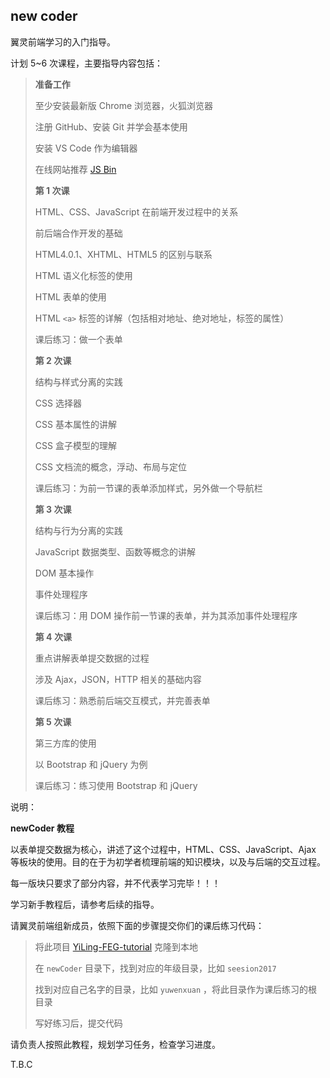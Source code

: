 ## new coder

翼灵前端学习的入门指导。

计划 5~6 次课程，主要指导内容包括：

> **准备工作**
>
> 至少安装最新版 Chrome 浏览器，火狐浏览器
>
> 注册 GitHub、安装 Git 并学会基本使用
>
> 安装 VS Code 作为编辑器
>
> 在线网站推荐 [JS Bin](https://jsbin.com/?html,output)
>
> **第 1 次课**
>
> HTML、CSS、JavaScript 在前端开发过程中的关系
>
> 前后端合作开发的基础
>
> HTML4.0.1、XHTML、HTML5 的区别与联系
>
> HTML 语义化标签的使用
>
> HTML 表单的使用
>
> HTML `<a>` 标签的详解（包括相对地址、绝对地址，标签的属性）
>
> 课后练习：做一个表单
>
> **第 2 次课**
>
> 结构与样式分离的实践
>
> CSS 选择器
>
> CSS 基本属性的讲解
>
> CSS 盒子模型的理解
>
> CSS 文档流的概念，浮动、布局与定位
>
> 课后练习：为前一节课的表单添加样式，另外做一个导航栏
>
> **第 3 次课**
>
> 结构与行为分离的实践
>
> JavaScript 数据类型、函数等概念的讲解
>
> DOM 基本操作
>
> 事件处理程序
>
> 课后练习：用 DOM 操作前一节课的表单，并为其添加事件处理程序
>
> **第 4 次课**
>
> 重点讲解表单提交数据的过程
>
> 涉及 Ajax，JSON，HTTP 相关的基础内容
>
> 课后练习：熟悉前后端交互模式，并完善表单
>
> **第 5 次课**
>
> 第三方库的使用
>
> 以 Bootstrap 和 jQuery 为例
>
> 课后练习：练习使用 Bootstrap 和 jQuery



说明：

**newCoder 教程**

以表单提交数据为核心，讲述了这个过程中，HTML、CSS、JavaScript、Ajax 等板块的使用。目的在于为初学者梳理前端的知识模块，以及与后端的交互过程。

每一版块只要求了部分内容，并不代表学习完毕！！！

学习新手教程后，请参考后续的指导。



请翼灵前端组新成员，依照下面的步骤提交你们的课后练习代码：

> 将此项目 [YiLing-FEG-tutorial](https://github.com/YiLing-IOT-Studio/YiLing-FEG-tutorial) 克隆到本地
>
> 在 `newCoder` 目录下，找到对应的年级目录，比如 `seesion2017` 
>
> 找到对应自己名字的目录，比如 `yuwenxuan` ，将此目录作为课后练习的根目录
>
> 写好练习后，提交代码



请负责人按照此教程，规划学习任务，检查学习进度。



T.B.C